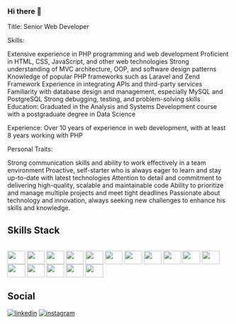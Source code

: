 ### Hi there 👋

Title: Senior Web Developer

Skills:

Extensive experience in PHP programming and web development
Proficient in HTML, CSS, JavaScript, and other web technologies
Strong understanding of MVC architecture, OOP, and software design patterns
Knowledge of popular PHP frameworks such as Laravel and Zend Framework
Experience in integrating APIs and third-party services
Familiarity with database design and management, especially MySQL and PostgreSQL
Strong debugging, testing, and problem-solving skills
Education: Graduated in the Analysis and Systems Development course with a postgraduate degree in Data Science

Experience: Over 10 years of experience in web development, with at least 8 years working with PHP

Personal Traits:

Strong communication skills and ability to work effectively in a team environment
Proactive, self-starter who is always eager to learn and stay up-to-date with latest technologies
Attention to detail and commitment to delivering high-quality, scalable and maintainable code
Ability to prioritize and manage multiple projects and meet tight deadlines
Passionate about technology and innovation, always seeking new challenges to enhance his skills and knowledge.

## Skills Stack
<div style="display: inline_block"><br>
<img align="center" height="30" width="40" src="https://github.com/get-icon/geticon/raw/master/icons/postgresql.svg">
<img align="center" height="30" width="40" src="https://github.com/get-icon/geticon/raw/master/icons/mysql.svg">
<img align="center" height="30" width="40" src="https://github.com/get-icon/geticon/raw/master/icons/php.svg">
<img align="center" height="30" width="40" src="https://github.com/get-icon/geticon/raw/master/icons/laravel.svg">
<img align="center" height="30" width="40" src="https://github.com/get-icon/geticon/raw/master/icons/javascript.svg">
<img align="center" height="30" width="40" src="https://github.com/get-icon/geticon/raw/master/icons/react.svg">
<img align="center" height="30" width="40" src="https://github.com/get-icon/geticon/raw/master/icons/bootstrap.svg">
<img align="center" height="30" width="40" src="https://github.com/get-icon/geticon/raw/master/icons/angular-icon.svg">
<img align="center" height="30" width="40" src="https://github.com/get-icon/geticon/raw/master/icons/nodejs-icon.svg">
<img align="center" height="30" width="40" src="https://github.com/get-icon/geticon/raw/master/icons/mongodb-icon.svg">
<img align="center" height="30" width="40" src="https://github.com/get-icon/geticon/raw/master/icons/azure-icon.svg">
<img align="center" height="30" width="40" src="https://cdn.jsdelivr.net/gh/devicons/devicon/icons/amazonwebservices/amazonwebservices-original.svg" />
<img align="center" height="30" width="40" src="https://cdn.jsdelivr.net/gh/devicons/devicon/icons/bash/bash-original.svg" />
<img align="center" height="30" width="40" src="https://cdn.jsdelivr.net/gh/devicons/devicon/icons/linux/linux-original.svg" />
<img align="center" height="30" width="40" src="https://cdn.jsdelivr.net/gh/devicons/devicon/icons/docker/docker-original.svg" />
<img align="center" height="30" width="40" src="https://cdn.jsdelivr.net/gh/devicons/devicon/icons/kubernetes/kubernetes-plain.svg" />
</div>

## Social

[![linkedin](https://img.shields.io/badge/LinkedIn-0077B5?style=for-the-badge&logo=linkedin&logoColor=white)](https://www.linkedin.com/in/xikaojr/)
[![instagram](https://img.shields.io/badge/Instagram-E4405F?style=for-the-badge&logo=instagram&logoColor=white)](https://instagram.com/xikaojr/)
